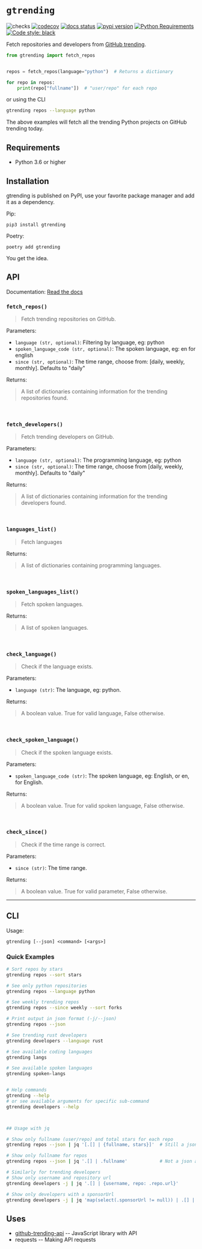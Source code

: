 # `gtrending`

![checks](https://github.com/hedyhli/gtrending/workflows/checks/badge.svg)
[![codecov](https://codecov.io/gh/hedyhli/gtrending/branch/master/graph/badge.svg?token=J19AQKEO4W)](https://codecov.io/gh/hedyhli/gtrending)
[![docs status](https://readthedocs.org/projects/gtrending/badge/?version=latest)](https://gtrending.readthedocs.io/en/latest/)
[![pypi version](https://img.shields.io/pypi/v/gtrending)](https://pypi.org/project/gtrending/)
[![Python Requirements](https://img.shields.io/pypi/pyversions/gtrending)](https://pypi.org/project/gtrending/)
[![Code style: black](https://img.shields.io/badge/code%20style-black-000000.svg)](https://github.com/psf/black)

Fetch repositories and developers from [GitHub
trending](https://github.com/trending).


```python
from gtrending import fetch_repos


repos = fetch_repos(language="python")  # Returns a dictionary

for repo in repos:
    print(repo["fullname"])  # "user/repo" for each repo
```

or using the CLI

```sh
gtrending repos --language python
```

The above examples will fetch all the trending Python projects on GitHub
trending today.




## Requirements
* Python 3.6 or higher


## Installation

gtrending is published on PyPI, use your favorite package manager and add it as
a dependency.

Pip:
```
pip3 install gtrending
```

Poetry:
```
poetry add gtrending
```

You get the idea.


## API

Documentation: [Read the docs](https://gtrending.readthedocs.io/en/latest/API.html)

### `fetch_repos()`

> Fetch trending repositories on GitHub.

Parameters:
* `language (str, optional)`:  Filtering by language, eg: python
* `spoken_language_code (str, optional)`: The spoken language, eg: en for
  english
* `since (str, optional)`: The time range, choose from: [daily, weekly,
  monthly]. Defaults to "daily"

Returns:
> A list of dictionaries containing information for the trending repositories
> found.


<br>

### `fetch_developers()`

> Fetch trending developers on GitHub.

Parameters:
* `language (str, optional)`: The programming language, eg: python
* `since (str, optional)`: The time range, choose from [daily, weekly,
  monthly]. Defaults to "daily"

Returns:
> A list of dictionaries containing information for the trending developers
> found.

<br>

### `languages_list()`

> Fetch languages

Returns:
> A list of dictionaries containing programming languages.

<br>

### `spoken_languages_list()`

> Fetch spoken languages.

Returns:
> A list of spoken languages.

<br>

### `check_language()`

> Check if the language exists.

Parameters:
* `language (str)`:  The language, eg: python.

Returns:
> A boolean value. True for valid language, False otherwise.

<br>

### `check_spoken_language()`

> Check if the spoken language exists.

Parameters:
* `spoken_language_code (str)`: The spoken language, eg: English, or en, for English.

Returns:
> A boolean value. True for valid spoken language, False otherwise.

<br>

### `check_since()`

> Check if the time range is correct.

Parameters:
* `since (str)`:  The time range.

Returns:
> A boolean value. True for valid parameter, False otherwise.

---

## CLI

Usage:
```
gtrending [--json] <command> [<args>]
```

### Quick Examples
```sh
# Sort repos by stars
gtrending repos --sort stars       

# See only python repositories
gtrending repos --language python  

# See weekly trending repos
gtrending repos --since weekly --sort forks  

# Print output in json format (-j/--json)
gtrending repos --json             

# See trending rust developers
gtrending developers --language rust

# See available coding languages
gtrending langs

# See available spoken languages
gtrending spoken-langs


# Help commands
gtrending --help
# or see available arguments for specific sub-command
gtrending developers --help



## Usage with jq

# Show only fullname (user/repo) and total stars for each repo
gtrending repos --json | jq '[.[] | {fullname, stars}]'  # Still a json output

# Show only fullname for repos
gtrending repos --json | jq '.[] | .fullname'            # Not a json anymore

# Similarly for trending developers
# Show only username and repository url
gtrending developers -j | jq '.[] | {username, repo: .repo.url}'

# Show only developers with a sponsorUrl
gtrending developers -j | jq 'map(select(.sponsorUrl != null)) | .[] | {username, repo_name: .repo.name}'
```




## Uses

* [github-trending-api](https://github.com/huchenme/github-trending-api) --
  JavaScript library with API
* requests -- Making API requests
